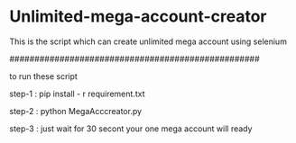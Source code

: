 # Unlimited-mega-account-creator
This is the script which can create unlimited mega account using selenium


##################################################

to run these script

step-1 : pip install - r requirement.txt

step-2 : python MegaAcccreator.py

step-3 : just wait for 30 secont your one mega account will ready

